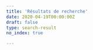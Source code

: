 ```yaml
---
title: 'Résultats de recherche'
date: 2020-04-19T00:00:00Z
draft: false
type: search-result
no_index: true

---
```


